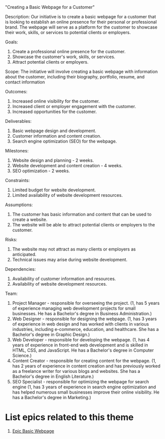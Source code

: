 "Creating a Basic Webpage for a Customer"

Description: Our initiative is to create a basic webpage for a customer that is looking to establish an online presence for their personal or professional brand. The webpage will serve as a platform for the customer to showcase their work, skills, or services to potential clients or employers.

Goals:
1. Create a professional online presence for the customer.
2. Showcase the customer's work, skills, or services. 
3. Attract potential clients or employers.

Scope: The initiative will involve creating a basic webpage with information about the customer, including their biography, portfolio, resume, and contact information

Outcomes: 
1. Increased online visibility for the customer.
2. Increased client or employer engagement with the customer.
3. Increased opportunities for the customer.

Deliverables: 
1. Basic webpage design and development.
2. Customer information and content creation.
3. Search engine optimization (SEO) for the webpage.

Milestones: 
1. Website design and planning - 2 weeks.
2. Website development and content creation - 4 weeks.
3. SEO optimization - 2 weeks.

Constraints: 
1. Limited budget for website development.
2. Limited availability of website development resources.

Assumptions: 
1. The customer has basic information and content that can be used to create a website.
2. The website will be able to attract potential clients or employers to the customer.

Risks: 
1. The website may not attract as many clients or employers as anticipated.
2. Technical issues may arise during website development.

Dependencies: 
1. Availability of customer information and resources.
2. Availability of website development resources.

Team: 
1. Project Manager - responsible for overseeing the project. (1, has 5 years of experience managing web development projects for small businesses. He has a Bachelor's degree in Business Administration.)
2. Web Designer - responsible for designing the webpage. (1, has 3 years of experience in web design and has worked with clients in various industries, including e-commerce, education, and healthcare. She has a Bachelor's degree in Graphic Design.)
3. Web Developer - responsible for developing the webpage. (1, has 4 years of experience in front-end web development and is skilled in HTML, CSS, and JavaScript. He has a Bachelor's degree in Computer Science.)
4. Content Creator - responsible for creating content for the webpage. (1, has 2 years of experience in content creation and has previously worked as a freelance writer for various blogs and websites. She has a Bachelor's degree in English Literature.)
5. SEO Specialist - responsible for optimizing the webpage for search engine (1, has 3 years of experience in search engine optimization and has helped numerous small businesses improve their online visibility. He has a Bachelor's degree in Marketing.)

# List epics related to this theme
1. [Epic Basic Webpage](https://github.com/bryan52419/mywebclass-agile-docs/blob/main/documentation/theme_1/initiatives/Epics/epic_basic_webpage.md)
